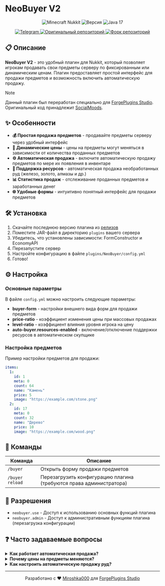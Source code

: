  # NeoBuyer V2

<p align="center">
  <img src="https://img.shields.io/badge/Minecraft-Nukkit-brightgreen.svg" alt="Minecraft Nukkit">
  <img src="https://img.shields.io/badge/Версия-2.1.0-blue.svg" alt="Версия">
  <img src="https://img.shields.io/badge/Java-17-orange.svg" alt="Java 17">
</p>

<p align="center">
  <a href="https://t.me/ForgePlugins">
    <img src="https://img.shields.io/badge/Telegram-ForgePlugins-blue?logo=telegram" alt="Telegram">
  </a>
  <a href="https://github.com/SocialMoods/NeoBuyerV2">
    <img src="https://img.shields.io/badge/GitHub-Оригинальный_репозиторий-gray?logo=github" alt="Оригинальный репозиторий">
  </a>
  <a href="https://github.com/Miroshka000/NeoBuyerV2">
    <img src="https://img.shields.io/badge/GitHub-Форк_репозиторий-gray?logo=github" alt="Форк репозиторий">
  </a>
</p>

## 📋 Описание

**NeoBuyer V2** - это удобный плагин для Nukkit, который позволяет игрокам продавать свои предметы серверу по фиксированным или динамическим ценам. Плагин предоставляет простой интерфейс для продажи предметов и возможность включить автоматическую продажу.

> [!NOTE]
> Данный плагин был переработан специально для [ForgePlugins Studio](https://t.me/ForgePlugins). Оригинальный код принадлежит [SocialMoods](https://github.com/SocialMoods/NeoBuyerV2).

## ✨ Особенности

- **💰 Простая продажа предметов** - продавайте предметы серверу через удобный интерфейс
- **🔄 Динамические цены** - цены на предметы могут меняться в зависимости от количества проданных предметов
- **⚙️ Автоматическая продажа** - включите автоматическую продажу предметов по мере их появления в инвентаре
- **🔹 Поддержка ресурсов** - автоматическая продажа необработанных руд (железо, золото, алмазы и др.)
- **📊 Статистика продаж** - отслеживание проданных предметов и заработанных денег
- **🌐 Удобные формы** - интуитивно понятный интерфейс для продажи предметов

## 🛠️ Установка

1. Скачайте последнюю версию плагина из [релизов](https://github.com/Miroshka000/NeoBuyerV2/releases)
2. Поместите JAR-файл в директорию `plugins` вашего сервера
3. Убедитесь, что установлены зависимости: FormConstructor и EconomyAPI
4. Перезапустите сервер
5. Настройте конфигурацию в файле `plugins/NeoBuyer/config.yml`
6. Готово!

## ⚙️ Настройка

### Основные параметры

В файле `config.yml` можно настроить следующие параметры:

- **buyer-form** - настройки внешнего вида форм для продажи предметов
- **price-ratio** - коэффициент изменения цены при массовых продажах
- **level-ratio** - коэффициент влияния уровня игрока на цену
- **auto-buyer.resources-enabled** - включение/отключение поддержки ресурсов в автоматическом скупщике

### Настройка предметов

Пример настройки предметов для продажи:

```yaml
items:
  1:
    id: 1
    meta: 0
    count: 64
    name: "Камень"
    price: 5
    image: "https://example.com/stone.png"
  2:
    id: 17
    meta: 0
    count: 32
    name: "Дерево"
    price: 10
    image: "https://example.com/wood.png"
```

## 📌 Команды

| Команда | Описание |
|---------|----------|
| `/buyer` | Открыть форму продажи предметов |
| `/buyer reload` | Перезагрузить конфигурацию плагина (требуются права администратора) |

## 📝 Разрешения

- `neobuyer.use` - Доступ к использованию основных функций плагина
- `neobuyer.admin` - Доступ к административным функциям плагина (перезагрузка конфигурации)

## ❓ Часто задаваемые вопросы

<details>
<summary><b>Как работает автоматическая продажа?</b></summary>
<p>
Автоматическая продажа позволяет автоматически продавать определенные предметы при их появлении в вашем инвентаре. Для включения этой функции откройте форму продавца с помощью команды <code>/buyer</code>, перейдите в "Настройки" и активируйте переключатель автопродажи.
</p>
</details>

<details>
<summary><b>Почему цены на предметы меняются?</b></summary>
<p>
Плагин использует динамическую систему ценообразования, при которой цены на предметы могут изменяться в зависимости от количества проданных предметов данного типа. Чем больше предметов одного типа продается на сервере, тем ниже может стать цена на них.
</p>
</details>

<details>
<summary><b>Как настроить автоматическую продажу руд?</b></summary>
<p>
В файле конфигурации config.yml в разделе auto-buyer включите параметр resources-enabled, установив его значение true. Далее в разделе resources вы можете настроить соответствие между ID руды и ID готового продукта.
</p>
</details>

---

<p align="center">
Разработано с ❤️ <a href="https://github.com/Miroshka000">Miroshka000</a> для <a href="https://t.me/ForgePlugins">ForgePlugins Studio</a>
</p> 